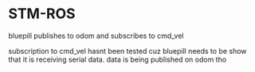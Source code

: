 # STM-ROS
bluepill publishes to odom and subscribes to cmd_vel

subscription to cmd_vel hasnt been tested cuz bluepill needs to be show that it is receiving serial data. data is being published on odom tho
